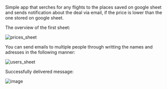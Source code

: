 Simple app that serches for any flights to the places saved on google sheet and sends notification about the deal via email, if the price is lower than the one stored on google sheet.

The overview of the first sheet:

![prices_sheet](https://github.com/marcin-p-b/flight-deals-seeker/assets/162914885/d9a23dae-d3d4-47b9-96b7-a37c38d519f1)


You can send emails to multiple people through writting the names and adresses in the following manner:

![users_sheet](https://github.com/marcin-p-b/flight-deals-seeker/assets/162914885/0d45dad3-0c26-4139-903c-417bfbc6534d)

Successfully delivered message:

![image](https://github.com/marcin-p-b/flight-deals-seeker/assets/162914885/7df27656-4e8a-4acf-b3f3-b96d7e35a82d)

